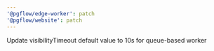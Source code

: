 ```yaml
---
'@pgflow/edge-worker': patch
'@pgflow/website': patch
---
```


Update visibilityTimeout default value to 10s for queue-based worker

